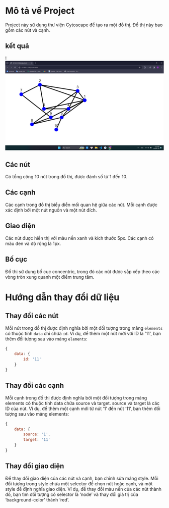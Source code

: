 # Mô tả về Project

Project này sử dụng thư viện Cytoscape để tạo ra một đồ thị. Đồ thị này bao gồm các nút và cạnh.
## kết quả
!![Alt text](anh.png)
## Các nút

Có tổng cộng 10 nút trong đồ thị, được đánh số từ 1 đến 10.

## Các cạnh

Các cạnh trong đồ thị biểu diễn mối quan hệ giữa các nút. Mỗi cạnh được xác định bởi một nút nguồn và một nút đích.

## Giao diện

Các nút được hiển thị với màu nền xanh và kích thước 5px. Các cạnh có màu đen và độ rộng là 1px.

## Bố cục

Đồ thị sử dụng bố cục concentric, trong đó các nút được sắp xếp theo các vòng tròn xung quanh một điểm trung tâm.

# Hướng dẫn thay đổi dữ liệu

## Thay đổi các nút

Mỗi nút trong đồ thị được định nghĩa bởi một đối tượng trong mảng `elements` có thuộc tính `data` chỉ chứa `id`. Ví dụ, để thêm một nút mới với ID là '11', bạn thêm đối tượng sau vào mảng `elements`:

```javascript
{
    data: {
        id: '11'
    }
}
```
## Thay đổi các cạnh
Mỗi cạnh trong đồ thị được định nghĩa bởi một đối tượng trong mảng elements có thuộc tính data chứa source và target. source và target là các ID của nút. Ví dụ, để thêm một cạnh mới từ nút ‘1’ đến nút ‘11’, bạn thêm đối tượng sau vào mảng elements:

```javascript
{
    data: {
        source: '1',
        target: '11'
    }
}
```
## Thay đổi giao diện
Để thay đổi giao diện của các nút và cạnh, bạn chỉnh sửa mảng style. Mỗi đối tượng trong style chứa một selector để chọn nút hoặc cạnh, và một style để định nghĩa giao diện. Ví dụ, để thay đổi màu nền của các nút thành đỏ, bạn tìm đối tượng có selector là ‘node’ và thay đổi giá trị của ‘background-color’ thành ‘red’.